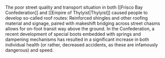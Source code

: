 The poor street quality and transport situation in both [[Frisco Bay Confederation]] and [[Empire of Thylyist|Thylyist]] caused people to develop so-called roof routes:
Reinforced shingles and other roofing material and signage, paired with makeshift bridging across street chasms allows for on-foot transit way above the ground.
In the Confederation, a recent development of special boots embedded with springs and dampening mechanisms has resulted in a significant increase in both individual health (or rather, decreased accidents, as these are infamously dangerous) and speed.
